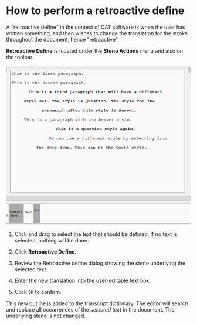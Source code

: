 # How to perform a retroactive define

A "retroactive define" in the context of CAT software is when the user has written something, and then wishes to change the translation for the stroke throughout the document, hence "retroactive". 

**Retroactive Define** is located under the **Steno Actions** menu and also on the toolbar.

![Gif of retroactive define in action](images/show_retro_define.gif)

1. Click and drag to select the text that should be defined. If no text is selected, nothing will be done. 

2. Click **Retroactive Define**.

3. Review the Retroactive define dialog showing the steno underlying the selected text. 

4. Enter the new translation into the user-editable text box. 

5. Click `OK` to confirm.

This new outline is added to the transcript dictionary. The editor will search and replace all occurrences of the *selected text* in the document. The underlying steno is not changed.

